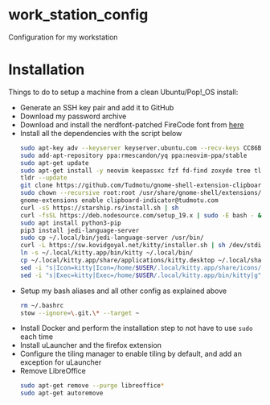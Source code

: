 # work_station_config

Configuration for my workstation

# Installation

Things to do to setup a machine from a clean Ubuntu/Pop!_OS install:
- Generate an SSH key pair and add it to GitHub
- Download my password archive
- Download and install the nerdfont-patched FireCode font from [here](https://github.com/ryanoasis/nerd-fonts/)
- Install all the dependencies with the script below
    ```bash
    sudo apt-key adv --keyserver keyserver.ubuntu.com --recv-keys CC86BB64
    sudo add-apt-repository ppa:rmescandon/yq ppa:neovim-ppa/stable
    sudo apt-get update
    sudo apt-get install -y neovim keepassxc fzf fd-find zoxyde tree tldr jq yq stow
    tldr --update
    git clone https://github.com/Tudmotu/gnome-shell-extension-clipboard-indicator.git /usr/share/gnome-shell/extensions/clipboard-indicator@tudmotu.com
    sudo chown --recursive root:root /usr/share/gnome-shell/extensions/clipboard-indicator@tudmotu.com/
    gnome-extensions enable clipboard-indicator@tudmotu.com
    curl -sS https://starship.rs/install.sh | sh
    curl -fsSL https://deb.nodesource.com/setup_19.x | sudo -E bash - && sudo apt-get install -y nodejs
    sudo apt install python3-pip
    pip3 install jedi-language-server
    sudo cp ~/.local/bin/jedi-language-server /usr/bin/
    curl -L https://sw.kovidgoyal.net/kitty/installer.sh | sh /dev/stdin
    ln -s ~/.local/kitty.app/bin/kitty ~/.local/bin/
    cp ~/.local/kitty.app/share/applications/kitty.desktop ~/.local/share/applications/
    sed -i "s|Icon=kitty|Icon=/home/$USER/.local/kitty.app/share/icons/hicolor/256x256/apps/kitty.png|g" ~/.local/share/applications/kitty*.desktop
    sed -i "s|Exec=kitty|Exec=/home/$USER/.local/kitty.app/bin/kitty|g" ~/.local/share/applications/kitty*.desktop
    ```
- Setup my bash aliases and all other config as explained above
    ```bash
    rm ~/.bashrc
    stow --ignore=\.git.\* --target ~
    ```
- Install Docker and perform the installation step to not have to use `sudo` each time
- Install uLauncher and the firefox extension
- Configure the tiling manager to enable tiling by default, and add an exception for uLauncher
- Remove LibreOffice
    ```bash
    sudo apt-get remove --purge libreoffice*
    sudo apt-get autoremove
    ```
